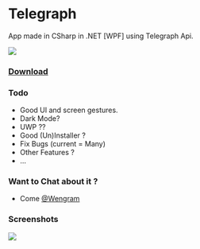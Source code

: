 # Telegraph

App made in CSharp in .NET [WPF] using Telegraph Api.

[![](https://telegra.ph/file/fd95e461fcd27eb709d41.png)](#)

### [Download](./build/telegraph.msi)

### Todo
- Good UI and screen gestures.
- Dark Mode?
- UWP ??
- Good (Un)Installer ?
- Fix Bugs (current = Many)
-  Other Features ?
-  ...


### Want to Chat about it ?
- Come [@Wengram](https://t.me/wengram)


### Screenshots
[![](https://telegra.ph/file/9b1bac55e6b53a6ba99f7.png)](#)